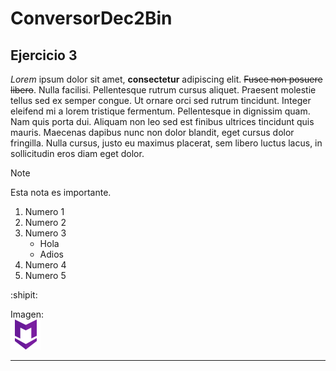 # ConversorDec2Bin
## Ejercicio 3
*Lorem* ipsum dolor sit amet, **consectetur** adipiscing elit. ~~Fusce non posuere libero~~. Nulla facilisi. Pellentesque rutrum cursus aliquet. Praesent molestie tellus sed ex semper congue. Ut ornare orci sed rutrum tincidunt. Integer eleifend mi a lorem tristique fermentum. Pellentesque in dignissim quam. Nam quis porta dui. Aliquam non leo sed est finibus ultrices tincidunt quis mauris. Maecenas dapibus nunc non dolor blandit, eget cursus dolor fringilla. Nulla cursus, justo eu maximus placerat, sem libero luctus lacus, in sollicitudin eros diam eget dolor. 

>[!NOTE]
> Esta nota es importante.

1. Numero 1
2. Numero 2
3. Numero 3
   - Hola
   - Adios
5. Numero 4
6. Numero 5
   
 :shipit:
 
 Imagen:  
 ![alt text](https://github.com/adam-p/markdown-here/raw/master/src/common/images/icon48.png "Logo Title Text 1")

***
